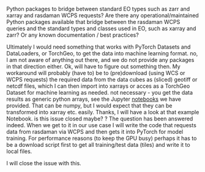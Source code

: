 Python packages to bridge between standard EO types such as zarr and xarray and rasdaman WCPS requests?
Are there any operational/maintained Python packages available that bridge between the rasdaman WCPS queries and the standard types and classes used in EO, such as xarray and zarr? Or any known documentation / best practices?

Ultimately I would need something that works with PyTorch Datasets and DataLoaders, or TorchGeo, to get the data into machine learning format.
no, I am not aware of anything out there, and we do not provide any packages in that direction either.
Ok, will have to figure out something then.
My workaround will probably (have to) be to (pre)download (using WCS or WCPS requests) the required data from the data cubes as (sliced) geotiff or netcdf files, which I can then import into xarrays or acces as a TorchGeo Dataset for machine learning as needed.
not necessary - you get the data results as generic python arrays, see the Jupyter [notebooks](https://standards.rasdaman.com/demo_jupyter-python.html) we have provided. That can be numpy, but I would expect that they can be transformed into xarray etc. easily.
Thanks, I will have a look at that example Notebook.
is this issue closed maybe? ?
The question has been answered indeed. When we get to it in our use case I will write the code that requests data from rasdaman via WCPS and then gets it into PyTorch for model training. For performance reasons (to keep the GPU busy) perhaps it has to be a download script first to get all training/test data (tiles) and write it to local files. 

I will close the issue with this.